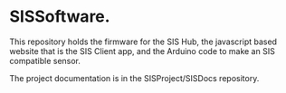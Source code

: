 # SISSoftware.
This repository holds the firmware for the SIS Hub, the javascript based website that is the SIS Client app,
and the Arduino code to make an SIS compatible sensor.

The project documentation is in the SISProject/SISDocs repository.

